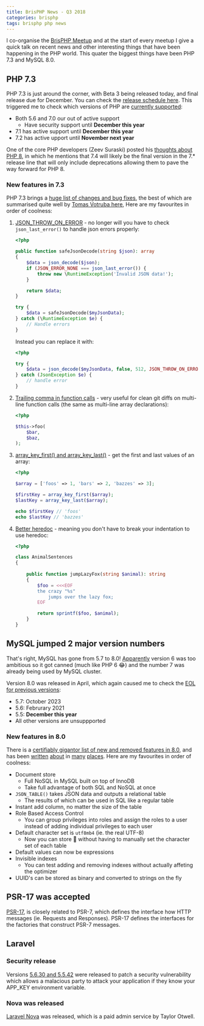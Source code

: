 ```yaml
---
title: BrisPHP News - Q3 2018
categories: brisphp
tags: brisphp php news
---
```


I co-organise the [BrisPHP Meetup](https://www.meetup.com/BrisPHP/)
and at the start of every meetup I give a quick talk on recent news and 
other interesting things that have been happening in the PHP world.
This quater the biggest things have been PHP 7.3 and MySQL 8.0.

## PHP 7.3

PHP 7.3 is just around the corner, with Beta 3 being released today, and final release due for 
December. You can check the [release schedule here](https://wiki.php.net/todo/php73). This 
triggered me to check which versions of PHP are [currently supported](https://secure.php.net/supported-versions.php):

- Both 5.6 and 7.0 our out of active support
    - Have security support until **December this year**
- 7.1 has active support until **December this year**
- 7.2 has active upport until **November next year**

One of the core PHP developers (Zeev Suraski) posted his [thoughts about PHP 8](https://externals.io/message/102415),
in which he mentions that 7.4 will likely be the final version in the 7.* release line that will only include deprecations
allowing them to pave the way forward for PHP 8.


### New features in 7.3

PHP 7.3 brings a [huge list of changes and bug fixes](https://github.com/php/php-src/blob/PHP-7.3/NEWS), the best of which
 are summarised quite well by [Tomas Votruba here](https://www.tomasvotruba.cz/blog/2018/08/16/whats-new-in-php-73-in-30-seconds-in-diffs/),
Here are my favourites in order of coolness:

1. [JSON_THROW_ON_ERROR](https://laravel-news.com/php-7-3-json-error-handling) - no longer will you have to 
    check `json_last_error()` to handle json errors properly:
    ```php
    <?php

    public function safeJsonDecode(string $json): array
    {
        $data = json_decode($json);
        if (JSON_ERROR_NONE === json_last_error()) {
            throw new \RuntimeException('Invalid JSON data!');
        }

        return $data;
    }

    try {
        $data = safeJsonDecode($myJsonData);
    } catch (\RuntimeException $e) {
        // Handle errors
    }
    ```
    Instead you can replace it with:
    ```php
    <?php

    try {
        $data = json_decode($myJsonData, false, 512, JSON_THROW_ON_ERROR);
    } catch (JsonException $e) {
        // handle error
    }
    ```
2. [Trailing comma in function calls](https://laravel-news.com/php-trailing-commas-functions) -
    very useful for clean git diffs on multi-line function calls (the same as multi-line array declarations):
    ```php
    <?php

    $this->foo(
        $bar,
        $baz,
    );
    ```
3. [array_key_first() and array_key_last()](https://laravel-news.com/outer-array-functions-php-7-3) - 
    get the first and last values of an array:
    ```php
    <?php

    $array = ['foos' => 1, 'bars' => 2, 'bazzes' => 3];

    $firstKey = array_key_first($array);
    $lastKey = array_key_last($array);

    echo $firstKey // 'foos'
    echo $lastKey // 'bazzes'
    ```
4. [Better heredoc](https://laravel-news.com/flexible-heredoc-and-nowdoc-coming-to-php-7-3) - 
    meaning you don't have to break your indentation to use heredoc:
    ```php
    <?php

    class AnimalSentences
    {
        
        public function jumpLazyFox(string $animal): string
        {
            $foo = <<<EOF
            the crazy "%s"
                jumps over the lazy fox;
            EOF

            return sprintf($foo, $animal);
        }
    }
    ```

## MySQL jumped 2 major version numbers

That's right, MySQL has gone from 5.7 to 8.0! [Apparently](https://dba.stackexchange.com/questions/207506/what-happened-to-mysql-6-7)
version 6 was too ambitious so it got canned (much like PHP 6 😂) and the number 7 was already 
being used by MySQL cluster.

Version 8.0 was released in April, which again caused me to check the 
[EOL for previous versions](https://endoflife.software/applications/databases/mysql):

- 5.7: October 2023
- 5.6: Februrary 2021
- 5.5: **December this year**
- All other versions are unsuppported


### New features in 8.0

There is a [certifiably gigantor list of new and removed features in 8.0](https://dev.mysql.com/doc/refman/8.0/en/mysql-nutshell.html),
and has been [written](https://lefred.be/content/top-10-mysql-8-0-features-for-developers/) 
[about](https://www.analyticsindiamag.com/take-mysql-8-0-latest-features/) in 
[many](https://mysqlserverteam.com/whats-new-in-mysql-8-0-generally-available/) 
[places](https://mysqlserverteam.com/mysql-8-0-announcing-ga-of-the-mysql-document-store/).
Here are my favourites in order of coolness:

- Document store
    - Full NoSQL in MySQL built on top of InnoDB
    - Take full advantage of both SQL and NoSQL at once
- `JSON_TABLE()` takes JSON data and outputs a relational table
    - The results of which can be used in SQL like a regular table
- Instant add column, no matter the size of the table
- Role Based Access Control
    - You can group privileges into roles and assign the roles to a user instead of adding individual privileges to each user
- Default character set is `utf8mb4` (ie. the real UTF-8)
    - Now you can store 💩 without having to manually set the character set of each table
- Default values can now be expressions
- Invisible indexes
    - You can test adding and removing indexes without actually affeting the optimizer
- UUID's can be stored as binary and converted to strings on the fly


## PSR-17 was accepted

[PSR-17](https://github.com/php-fig/fig-standards/blob/master/accepted/PSR-17-http-factory.md), is closely
related to PSR-7, which defines the interface how HTTP messages (ie. Requests and Responses).
PSR-17 defines the interfaces for the factories that construct PSR-7 messages.

## Laravel

### Security release

Versions [5.6.30 and 5.5.42](https://laravel-news.com/laravel-5-6-30) were released to patch a
security vulnerability which allows a malacious party to attack your application if they know
your APP_KEY environment variable.

### Nova was released

[Laravel Nova](https://medium.com/@taylorotwell/introducing-laravel-nova-7df0c9f67273) was
released, which is a paid admin service by Taylor Otwell.
